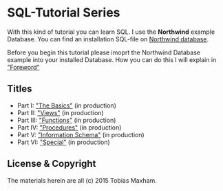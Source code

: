 # SQL-Tutorial Series

With this kind of tutorial you can learn SQL.
I use the **Northwind** example Database. You can find an installation SQL-file on [Northwind database](http://ux9.de/gFH0).

Before you begin this tutorial please imoprt the Northwind Database example into your installed Database. How you can do this I will explain in ["Foreword"](basic/foreword.md)


## Titles

* Part I: ["The Basics"](basics/readme.md) (in production)
* Part II: ["Views"](views/readme.md) (in production)
* Part III: ["Functions"](functions/readme.md) (in production)
* Part IV: ["Procedures"](procedures/readme.md) (in production)
* Part V: ["Information Schema"](schema/readme.md) (in production)
* Part VI: ["Special"](special/readme.md) (in production)

## License & Copyright

The materials herein are all (c) 2015 Tobias Maxham.

